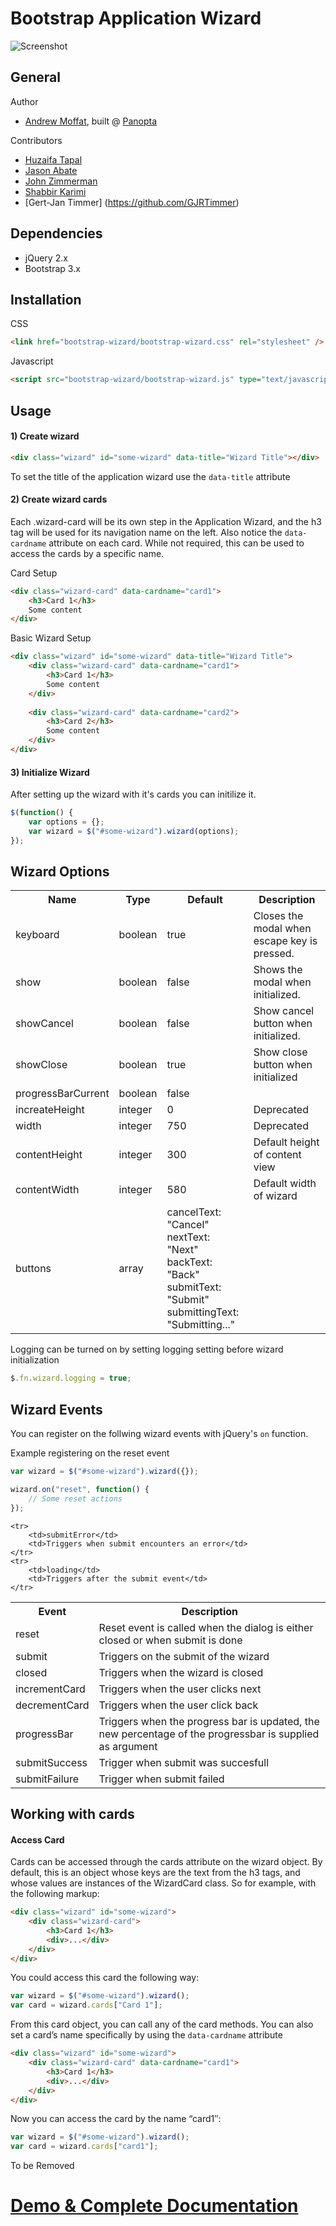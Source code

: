 Bootstrap Application Wizard
============================

![Screenshot](http://i.imgur.com/e9B2Z.png)

General
-------
Author
* [Andrew Moffat](https://github.com/amoffat), built @ [Panopta](http://www.panopta.com/)

Contributors
* [Huzaifa Tapal](https://twitter.com/htapal)
* [Jason Abate](https://github.com/jasonabate)
* [John Zimmerman](https://github.com/johnzimmerman)
* [Shabbir Karimi](https://github.com/shabbirkarimi)
* [Gert-Jan Timmer] (https://github.com/GJRTimmer)

Dependencies
------------
* jQuery 2.x
* Bootstrap 3.x
 
Installation
------------
CSS

```html
<link href="bootstrap-wizard/bootstrap-wizard.css" rel="stylesheet" />
```

Javascript
```html
<script src="bootstrap-wizard/bootstrap-wizard.js" type="text/javascript"></script>
```

Usage
-----
#### 1) Create wizard ####

```html
<div class="wizard" id="some-wizard" data-title="Wizard Title"></div>
```

To set the title of the application wizard use the `data-title` attribute

#### 2) Create wizard cards ####
Each .wizard-card will be its own step in the Application Wizard, and the h3 tag will be used for its navigation name on the left.  Also notice the `data-cardname` attribute on each card. While not required, this can be used to access the cards by a specific name.

Card Setup
```html
<div class="wizard-card" data-cardname="card1">
    <h3>Card 1</h3>
    Some content
</div>
```


Basic Wizard Setup
```html
<div class="wizard" id="some-wizard" data-title="Wizard Title">
    <div class="wizard-card" data-cardname="card1">
        <h3>Card 1</h3>
        Some content
    </div>
    
    <div class="wizard-card" data-cardname="card2">
        <h3>Card 2</h3>
        Some content
    </div>
</div>
```

#### 3) Initialize Wizard ####
After setting up the wizard with it's cards you can initilize it.

```javascript
$(function() {
    var options = {};
    var wizard = $("#some-wizard").wizard(options);
});
```


Wizard Options
--------------
<table>
    <tr>
        <th>Name</th>
        <th>Type</th>
        <th>Default</th>
        <th>Description</th>
    </tr>
    <tr>
        <td>keyboard</td>
        <td>boolean</td>
        <td>true</td>
        <td>Closes the modal when escape key is pressed.</td>
    </tr>
    <tr>
        <td>show</td>
        <td>boolean</td>
        <td>false</td>
        <td>Shows the modal when initialized.</td>
    </tr>
    <tr>
        <td>showCancel</td>
        <td>boolean</td>
        <td>false</td>
        <td>Show cancel button when initialized.</td>
    </tr>
    <tr>
        <td>showClose</td>
        <td>boolean</td>
        <td>true</td>
        <td>Show close button when initialized</td>
    </tr>
    <tr>
        <td>progressBarCurrent</td>
        <td>boolean</td>
        <td>false</td>
        <td></td>
    </tr>
    <tr>
        <td>increateHeight</td>
        <td>integer</td>
        <td>0</td>
        <td>Deprecated</td>
    </tr>
    <tr>
        <td>width</td>
        <td>integer</td>
        <td>750</td>
        <td>Deprecated</td>
    </tr>
    <tr>
        <td>contentHeight</td>
        <td>integer</td>
        <td>300</td>
        <td>Default height of content view</td>
    </tr>
    <tr>
        <td>contentWidth</td>
        <td>integer</td>
        <td>580</td>
        <td>Default width of wizard</td>
    </tr>
    <tr>
        <td>buttons</td>
        <td>array</td>
        <td>
            cancelText: "Cancel"<br />
            nextText: "Next"<br />
            backText: "Back"<br />
            submitText: "Submit"<br />
            submittingText: "Submitting..."<br />
        </td>
        <td></td>
    </tr>
</table>

Logging can be turned on by setting logging setting before wizard initialization
```javascript
$.fn.wizard.logging = true;
```

Wizard Events
-------------
You can register on the follwing wizard events with jQuery's `on` function.

Example registering on the reset event
```javascript
var wizard = $("#some-wizard").wizard({});

wizard.on("reset", function() {
    // Some reset actions
});
```

<table>
    <tr>
        <th>Event</th>
        <th>Description</th>
    </tr>
    <tr>
        <td>reset</td>
        <td>Reset event is called when the dialog is either closed or when submit is done</td>
    </tr>
    <tr>
        <td>submit</td>
        <td>Triggers on the submit of the wizard</td>
    </tr>
    <tr>
        <td>closed</td>
        <td>Triggers when the wizard is closed</td>
    </tr>
    <tr>
        <td>incrementCard</td>
        <td>Triggers when the user clicks next</td>
    </tr>
    <tr>
        <td>decrementCard</td>
        <td>Triggers when the user click back</td>
    </tr>
    <tr>
        <td>progressBar</td>
        <td>Triggers when the progress bar is updated, the new percentage of the progressbar is supplied as argument</td>
    </tr>
    <tr>
        <td>submitSuccess</td>
        <td>Trigger when submit was succesfull</td>
    </tr>
    <tr>
        <td>submitFailure</td>
        <td>Trigger when submit failed</td>
    </tr>
    
    <tr>
        <td>submitError</td>
        <td>Triggers when submit encounters an error</td>
    </tr>
    <tr>
        <td>loading</td>
        <td>Triggers after the submit event</td>
    </tr>
</table>


Working with cards
------------------

#### Access Card ####
Cards can be accessed through the cards attribute on the wizard object. By default, this is an object whose keys are the text from the h3 tags, and whose values are instances of the WizardCard class. So for example, with the following markup:
```html
<div class="wizard" id="some-wizard">
    <div class="wizard-card">
        <h3>Card 1</h3>
        <div>...</div>
    </div>
</div>
```

You could access this card the following way:
```javascript
var wizard = $("#some-wizard").wizard();
var card = wizard.cards["Card 1"];
```

From this card object, you can call any of the card methods.
You can also set a card’s name specifically by using the `data-cardname` attribute
```html
<div class="wizard" id="some-wizard">
    <div class="wizard-card" data-cardname="card1">
        <h3>Card 1</h3>
        <div>...</div>
    </div>
</div>
```

Now you can access the card by the name “card1″:
```javascript
var wizard = $("#some-wizard").wizard();
var card = wizard.cards["card1"];
```






To be Removed
# [Demo & Complete Documentation](http://www.panopta.com/2013/02/06/bootstrap-application-wizard/)
